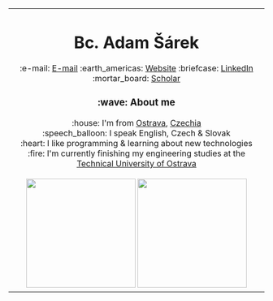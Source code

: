 <table>
	<tr>
		<td align="center">
			<h1>Bc. Adam Šárek</h1>
			:e-mail: <a href="mailto:email@adamsarek.eu" title="E-mail">E-mail</a>
			:earth_americas: <a href="https://adamsarek.eu" title="Website">Website</a>
			:briefcase: <a href="https://www.linkedin.com/in/adamsarek" title="LinkedIn">LinkedIn</a>
			:mortar_board: <a href="https://scholar.google.com/citations?user=lhp9xHgAAAAJ" title="Scholar">Scholar</a>
			<h3>:wave: About me</h3>
			<div>:house: I'm from <a href="https://www.openstreetmap.org/relation/437354" title="Ostrava">Ostrava</a>, <a href="https://www.openstreetmap.org/relation/51684" title="Czechia">Czechia</a></div>
			<div>:speech_balloon: I speak English, Czech & Slovak</div>
			<div>:heart: I like programming & learning about new technologies</div>
			<div>:fire: I'm currently finishing my engineering studies at the <a href="https://www.vsb.cz/en" title="Technical University of Ostrava">Technical University of Ostrava</a></div>
			<br>
			<picture>
				<source            srcset="https://github-readme-stats.vercel.app/api?username=adamsarek&include_all_commits=true&count_private=true&show_icons=true&hide_border=true&theme=dark"
					media="(prefers-color-scheme: dark)" height="215" />
				<source            srcset="https://github-readme-stats.vercel.app/api?username=adamsarek&include_all_commits=true&count_private=true&show_icons=true&hide_border=true"
					media="(prefers-color-scheme: light), (prefers-color-scheme: no-preference)" height="215" />
				<img                  src="https://github-readme-stats.vercel.app/api?username=adamsarek&include_all_commits=true&count_private=true&show_icons=true&hide_border=true" height="215" />
			</picture>
			<picture>
				<source srcset="https://github-readme-stats.vercel.app/api/top-langs/?username=adamsarek&layout=compact&langs_count=10&hide_border=true&theme=dark"
					media="(prefers-color-scheme: dark)" height="215" />
				<source srcset="https://github-readme-stats.vercel.app/api/top-langs/?username=adamsarek&layout=compact&langs_count=10&hide_border=true"
					media="(prefers-color-scheme: light), (prefers-color-scheme: no-preference)" height="215" />
				<img       src="https://github-readme-stats.vercel.app/api/top-langs/?username=adamsarek&layout=compact&langs_count=10&hide_border=true" height="215" />
			</picture>
		</td>
	</tr>
</table>
